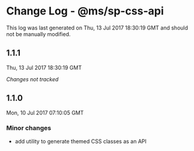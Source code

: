 # Change Log - @ms/sp-css-api

This log was last generated on Thu, 13 Jul 2017 18:30:19 GMT and should not be manually modified.

## 1.1.1
Thu, 13 Jul 2017 18:30:19 GMT

*Changes not tracked*

## 1.1.0
Mon, 10 Jul 2017 07:10:05 GMT

### Minor changes

- add utility to generate themed CSS classes as an API

